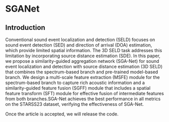 # SGANet
## Introduction

Conventional sound event localization and detection (SELD)
focuses on sound event detection (SED) and direction of
arrival (DOA) estimation, which provide limited spatial information. The 3D SELD task addresses this limitation by
incorporating source distance estimation (SDE). In this paper, we propose a similarity-guided aggregation network
(SGA-Net) for sound event localization and detection with
source distance estimation (3D SELD) that combines the
spectrum-based branch and pre-trained model-based branch.
We design a multi-scale feature extraction (MSFE) module for the spectrum-based branch to capture rich acoustic
information and a similarity-guided feature fusion (SGFF)
module that includes a spatial feature transform (SFT) module for effective fusion of intermediate features from both
branches.SGA-Net achieves the best performance in all
metrics on the STARSS23 dataset, verifying the effectiveness of SGA-Net.

Once the article is accepted, we will release the code.
